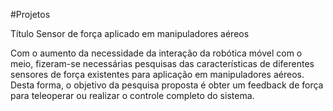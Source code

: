 #Projetos <br/>

Título Sensor de força aplicado em manipuladores aéreos <br/>

Com o aumento da necessidade da interação da robótica móvel com o meio, fizeram-se necessárias pesquisas das características de diferentes sensores de força existentes para aplicação em manipuladores aéreos. Desta forma, o objetivo da pesquisa proposta é obter um feedback de força para teleoperar ou realizar o controle completo do sistema.
